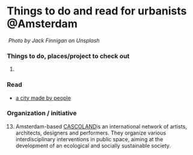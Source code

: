 
# Things to do and read for urbanists @Amsterdam

![]()
*Photo by Jack Finnigan on Unsplash*

### Things to do, places/project to check out

1.

### Read

- [a city made by people](https://www.acitymadebypeople.com/)

### Organization / initiative

13. Amsterdam-based [CASCOLAND](http://cascoland.com/#/)is an international network of artists, architects, designers and performers. They organize various interdisciplinary interventions in public space, aiming at the development of an ecological and socially sustainable society.
